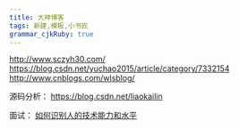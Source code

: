 ```yaml
---
title: 大神博客
tags: 新建,模板,小书匠
grammar_cjkRuby: true
---
```


http://www.sczyh30.com/
https://blog.csdn.net/yuchao2015/article/category/7332154
http://www.cnblogs.com/wlsblog/

源码分析：
https://blog.csdn.net/liaokailin

面试：
[如何识别人的技术能力和水平](https://kb.cnblogs.com/page/593985/)